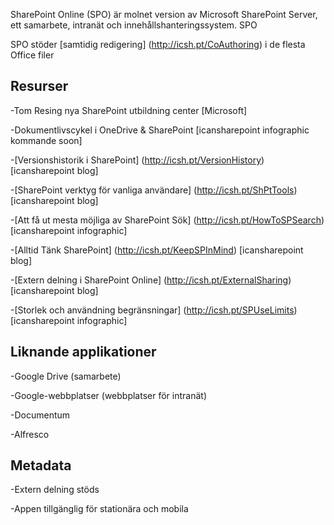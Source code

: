 

SharePoint Online (SPO) är molnet version av Microsoft SharePoint
Server, ett samarbete, intranät och innehållshanteringssystem. SPO

SPO stöder [samtidig redigering] (http://icsh.pt/CoAuthoring) i de flesta Office
filer

Resurser
---------

-Tom Resing nya SharePoint utbildning center \[Microsoft\]

-Dokumentlivscykel i OneDrive & SharePoint \[icansharepoint
    infographic kommande soon\]

-[Versionshistorik i SharePoint] (http://icsh.pt/VersionHistory)
    \[icansharepoint blog\]

-[SharePoint verktyg för vanliga användare] (http://icsh.pt/ShPtTools)
    \[icansharepoint blog\]

-[Att få ut mesta möjliga av SharePoint
    Sök] (http://icsh.pt/HowToSPSearch) \[icansharepoint infographic\]

-[Alltid Tänk SharePoint] (http://icsh.pt/KeepSPInMind)
    \[icansharepoint blog\]

-[Extern delning i SharePoint
    Online] (http://icsh.pt/ExternalSharing) \[icansharepoint blog\]

-[Storlek och användning begränsningar] (http://icsh.pt/SPUseLimits)
    \[icansharepoint infographic\]

Liknande applikationer
--------------------

-Google Drive (samarbete)

-Google-webbplatser (webbplatser för intranät)

-Documentum

-Alfresco

Metadata
--------

-Extern delning stöds

-Appen tillgänglig för stationära och mobila
